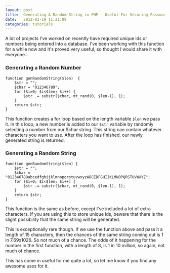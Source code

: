 ```yaml
---
layout: post
title:  Generating A Random String in PHP - Useful For Securing Passwords
date:   2012-03-19 11:21:09
categories: tutorials
---
```


A lot of projects I've worked on recently have required unique ids or numbers being entered into a database. I've been working with this function for a while now and it's proved very useful, so thought I would share it with everyone...

### Generating a Random Number

    function genRandomString($len)  {
        $str = "";
        $char = "012346789";
        for ($i=0; $i<$len; $i++) {
            $str .= substr($char, mt_rand(0, $len-1), 1);
        }
        return $str;
    }

This function creates a for loop based on the length variable `$len` we pass it. In this loop, a new number is added to our `$str` variable by randomly selecting a number from our $char string. This string can contain whatever characters you want to use. After the loop has finished, our newly generated string is returned.

<!--- extract -->

### Generating a Random String

    function genRandomString($len) {
        $str = "";
        $char = "012346789abcedfghijklmnopqrstuvwxyzABCEDFGHIJKLMNOPQRSTUVWXYZ";
        for ($i=0; $i<$len; $i++) {
            $str .= substr($char, mt_rand(0, $len-1), 1);
        }
        return $str;
    }

This function is the same as before, except I've included a lot of extra characters. If you are using this to store unique ids, beware that there is the slight possibility that the same string will be generated.

This is exceptionally rare though. If we use the function above and pass it a length of 15 characters, then the chances of the same string coming out is 1 in 7.69x1026. So not much of a chance. The odds of it happening for the number in the first function, with a length of 8, is 1 in 10 million, so again, not much of chance.

This has come in useful for me quite a lot, so let me know if you find any awesome uses for it.